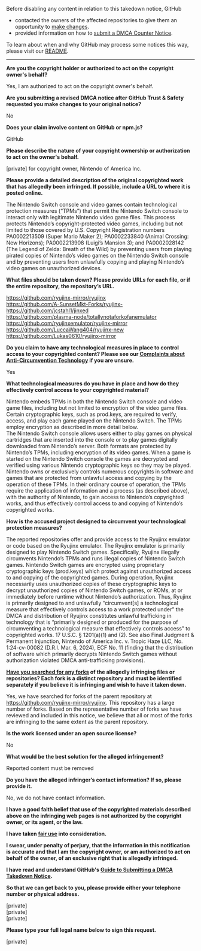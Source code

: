 Before disabling any content in relation to this takedown notice, GitHub
- contacted the owners of the affected repositories to give them an opportunity to [make changes](https://docs.github.com/en/github/site-policy/dmca-takedown-policy#a-how-does-this-actually-work).
- provided information on how to [submit a DMCA Counter Notice](https://docs.github.com/en/articles/guide-to-submitting-a-dmca-counter-notice).

To learn about when and why GitHub may process some notices this way, please visit our [README](https://github.com/github/dmca/blob/master/README.md#anatomy-of-a-takedown-notice).

---

**Are you the copyright holder or authorized to act on the copyright owner's behalf?**

Yes, I am authorized to act on the copyright owner's behalf.

**Are you submitting a revised DMCA notice after GitHub Trust & Safety requested you make changes to your original notice?**

No

**Does your claim involve content on GitHub or npm.js?**

GitHub

**Please describe the nature of your copyright ownership or authorization to act on the owner's behalf.**

[private] for copyright owner, Nintendo of America Inc.

**Please provide a detailed description of the original copyrighted work that has allegedly been infringed. If possible, include a URL to where it is posted online.**

The Nintendo Switch console and video games contain technological protection measures (“TPMs”) that permit the Nintendo Switch console to interact only with legitimate Nintendo video game files. This process protects Nintendo’s copyright-protected video games, including but not limited to those covered by U.S. Copyright Registration numbers PA0002213509 (Super Mario Maker 2); PA0002233840 (Animal Crossing: New Horizons); PA0002213908 (Luigi’s Mansion 3); and PA0002028142 (The Legend of Zelda: Breath of the Wild) by preventing users from playing pirated copies of Nintendo’s video games on the Nintendo Switch console and by preventing users from unlawfully copying and playing Nintendo’s video games on unauthorized devices.

**What files should be taken down? Please provide URLs for each file, or if the entire repository, the repository’s URL.**

https://github.com/ryujinx-mirror/ryujinx  
https://github.com/A-SunsetMkt-Forks/ryujinx-  
https://github.com/jcstahl1/jinxed  
https://github.com/plasma-node/totallynotaforkofanemulator  
https://github.com/ryujinxemulator/ryujinx-mirror  
https://github.com/LuccaWang404/ryujinx-new  
https://github.com/Lukas0610/ryujinx-mirror

**Do you claim to have any technological measures in place to control access to your copyrighted content? Please see our <a href="https://docs.github.com/articles/guide-to-submitting-a-dmca-takedown-notice#complaints-about-anti-circumvention-technology">Complaints about Anti-Circumvention Technology</a> if you are unsure.**

Yes

**What technological measures do you have in place and how do they effectively control access to your copyrighted material?**

Nintendo embeds TPMs in both the Nintendo Switch console and video game files, including but not limited to encryption of the video game files. Certain cryptographic keys, such as prod.keys, are required to verify, access, and play each game played on the Nintendo Switch. The TPMs employ encryption as described in more detail below.  
The Nintendo Switch console allows users either to play games on physical cartridges that are inserted into the console or to play games digitally downloaded from Nintendo’s server. Both formats are protected by Nintendo’s TPMs, including encryption of its video games. When a game is started on the Nintendo Switch console the games are decrypted and verified using various Nintendo cryptographic keys so they may be played. Nintendo owns or exclusively controls numerous copyrights in software and games that are protected from unlawful access and copying by the operation of these TPMs. In their ordinary course of operation, the TPMs require the application of information and a process (as described above), with the authority of Nintendo, to gain access to Nintendo’s copyrighted works, and thus effectively control access to and copying of Nintendo’s copyrighted works.

**How is the accused project designed to circumvent your technological protection measures?**

The reported repositories offer and provide access to the Ryujinx emulator or code based on the Ryujinx emulator. The Ryujinx emulator is primarily designed to play Nintendo Switch games. Specifically, Ryujinx illegally circumvents Nintendo’s TPMs and runs illegal copies of Nintendo Switch games. Nintendo Switch games are encrypted using proprietary cryptographic keys (prod.keys) which protect against unauthorized access to and copying of the copyrighted games. During operation, Ryujinx necessarily uses unauthorized copies of these cryptographic keys to decrypt unauthorized copies of Nintendo Switch games, or ROMs, at or immediately before runtime without Nintendo’s authorization. Thus, Ryujinx is primarily designed to and unlawfully “circumvent[s] a technological measure that effectively controls access to a work protected under” the DMCA and distribution of Ryujinx constitutes unlawful trafficking in technology that is “primarily designed or produced for the purpose of circumventing a technological measure that effectively controls access” to copyrighted works. 17 U.S.C. § 1201(a)(1) and (2). See also Final Judgment & Permanent Injunction, Nintendo of America Inc. v. Tropic Haze LLC, No. 1:24-cv-00082 (D.R.I. Mar. 6, 2024), ECF No. 11 (finding that the distribution of software which primarily decrypts Nintendo Switch games without authorization violated DMCA anti-trafficking provisions).

**<a href="https://docs.github.com/articles/dmca-takedown-policy#b-what-about-forks-or-whats-a-fork">Have you searched for any forks</a> of the allegedly infringing files or repositories? Each fork is a distinct repository and must be identified separately if you believe it is infringing and wish to have it taken down.**

Yes, we have searched for forks of the parent repository at https://github.com/ryujinx-mirror/ryujinx. This repository has a large number of forks. Based on the representative number of forks we have reviewed and included in this notice, we believe that all or most of the forks are infringing to the same extent as the parent repository.

**Is the work licensed under an open source license?**

No

**What would be the best solution for the alleged infringement?**

Reported content must be removed

**Do you have the alleged infringer’s contact information? If so, please provide it.**

No, we do not have contact information.

**I have a good faith belief that use of the copyrighted materials described above on the infringing web pages is not authorized by the copyright owner, or its agent, or the law.**

**I have taken <a href="https://www.lumendatabase.org/topics/22">fair use</a> into consideration.**

**I swear, under penalty of perjury, that the information in this notification is accurate and that I am the copyright owner, or am authorized to act on behalf of the owner, of an exclusive right that is allegedly infringed.**

**I have read and understand GitHub's <a href="https://docs.github.com/articles/guide-to-submitting-a-dmca-takedown-notice/">Guide to Submitting a DMCA Takedown Notice</a>.**

**So that we can get back to you, please provide either your telephone number or physical address.**

[private]  
[private]  
[private]  

**Please type your full legal name below to sign this request.**

[private]  
